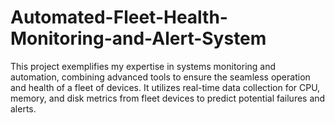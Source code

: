 # Automated-Fleet-Health-Monitoring-and-Alert-System
This project exemplifies my expertise in systems monitoring and automation, combining advanced tools to ensure the seamless operation and health of a fleet of devices. It utilizes real-time data collection for CPU, memory, and disk metrics from fleet devices to predict potential failures and alerts.
